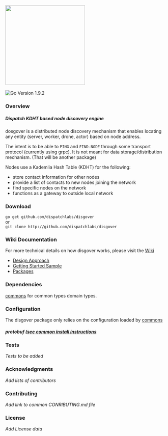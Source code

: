 <img src="https://dispatchlabs.io/wp-content/themes/ccprototypev5/images/dispatchlabs-logo.png" width="250">
&nbsp;

![Go Version 1.9.2](http://b.repl.ca/v1/Go_Version-1.9.2-brightgreen.png)

<a name="overview"></a>
### Overview

##### Dispatch KDHT based node discovery engine
dosgover is a distributed node discovery mechanism that enables locating any 
entity (server, worker, drone, actor) based on node address.

The intent is to be able to `PING` and `FIND-NODE` through some transport protocol (currently using grpc). It is not meant for data storage/distribution mechanism. (That will be another package)

Nodes use a Kademlia Hash Table (KDHT) for the following:

 - store contact information for other nodes
 - provide a list of contacts to new nodes joining the network
 - find specific nodes on the network
 - functions as a gateway to outside local network


### Download

`go get github.com/dispatchlabs/disgover`  
or  
`git clone http://github.com/dispatchlabs/disgover`


<a name="wiki"></a>
### Wiki Documentation
For more technical details on how disgover works, please visit the [Wiki](https://github.com/dispatchlabs/disgover/wiki)
 - [Design Approach](https://github.com/dispatchlabs/disgover/wiki#design)
 - [Getting Started Sample](https://github.com/dispatchlabs/disgover/wiki#sample)
 - [Packages](https://github.com/dispatchlabs/disgover/wiki#packages)
 
<a name="dependencies"></a>
### Dependencies

[commons](https://github.com/dispatchlabs/commons) for common types domain types.

<a name="configuration"></a>
### Configuration
The disgover package only relies on the configuration loaded by [commons](https://github.com/dispatchlabs/commons) 

<a name="protobuf"></a>
##### protobuf ([see common install instructions](https://github.com/dispatchlabs/disgo/wiki#protoc)


<a name="tests"></a>
### Tests
*Tests to be added*

<a name="acknowledgments"></a>
### Acknowledgments
*Add lists of contributors*

<a name="contributing"></a>
### Contributing
*Add link to common CONRIBUTING.md file*

<a name="license"></a>
### License
*Add License data*

